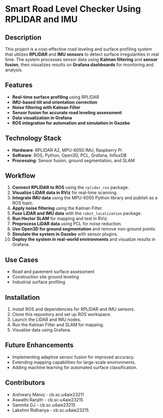 # Smart Road Level Checker Using RPLIDAR and IMU

## Description
This project is a cost-effective road leveling and surface profiling system that utilizes **RPLIDAR** and **IMU sensors** to detect surface irregularities in real time. The system processes sensor data using **Kalman filtering** and **sensor fusion**, then visualizes results on **Grafana dashboards** for monitoring and analysis.

## Features
- **Real-time surface profiling** using RPLIDAR
- **IMU-based tilt and orientation correction**
- **Noise filtering with Kalman Filter**
- **Sensor fusion for accurate road leveling assessment**
- **Data visualization in Grafana**
- **ROS integration for automation and simulation in Gazebo**

## Technology Stack
- **Hardware**: RPLIDAR A2, MPU-6050 IMU, Raspberry Pi
- **Software**: ROS, Python, Open3D, PCL, Grafana, InfluxDB
- **Processing**: Sensor fusion, ground segmentation, and SLAM

## Workflow
1. **Connect RPLIDAR to ROS** using the `rplidar_ros` package.
2. **Visualize LiDAR data in RViz** for real-time scanning.
3. **Integrate IMU data** using the MPU-6050 Python library and publish as a ROS topic.
4. **Apply noise filtering** using the Kalman Filter.
5. **Fuse LiDAR and IMU data** with the `robot_localization` package.
6. **Run Hector SLAM** for mapping and test in RViz.
7. **Preprocess LiDAR data** using PCL for noise reduction.
8. **Use Open3D for ground segmentation** and remove non-ground points.
9. **Simulate the system in Gazebo** with sensor plugins.
10. **Deploy the system in real-world environments** and visualize results in Grafana.

## Use Cases
- Road and pavement surface assessment
- Construction site ground leveling
- Industrial surface profiling

## Installation
1. Install ROS and dependencies for RPLIDAR and IMU sensors.
2. Clone this repository and set up ROS workspace.
3. Launch the LiDAR and IMU nodes.
4. Run the Kalman Filter and SLAM for mapping.
5. Visualize data using Grafana.

## Future Enhancements
- Implementing adaptive sensor fusion for improved accuracy.
- Extending mapping capabilities for large-scale environments.
- Adding machine learning for automated surface classification.

## Contributors
- Aishwary Manoj - cb.sc.u4aie23211
- Aswathi Ranjith - cb.sc.u4aie23215
- Sanmita GJ - cb.sc.u4aie23215
- Lakshmi Ridhanya - cb.sc.u4aie23215

